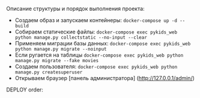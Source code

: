 Описание структуры и порядок выполнения проекта:


- Создаем образ и запускаем контейнеры: `docker-compose up -d --build`
- Собираем статические файлы: `docker-compose exec pykids_web python manage.py collectstatic --no-input --clear`
- Применяем миграции базы данных: `docker-compose exec pykids_web python manage.py migrate --noinput`
- Если ругается на таблицы `docker-compose exec pykids_web python manage.py migrate --fake movies`
- Создаем пользователя: `docker-compose exec pykids_web python manage.py createsuperuser`
- Открываем браузер [панель администратора] (http://127.0.0.1/admin/)

DEPLOY order:

